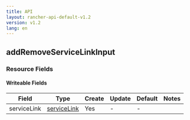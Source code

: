 ```yaml
---
title: API
layout: rancher-api-default-v1.2
version: v1.2
lang: en
---
```


## addRemoveServiceLinkInput



### Resource Fields

#### Writeable Fields

Field | Type | Create | Update | Default | Notes
---|---|---|---|---|---
serviceLink | [serviceLink]({{site.baseurl}}/rancher/{{page.version}}/{{page.lang}}/api/api-resources/serviceLink/) | Yes | - | - | 



<br>
